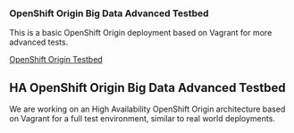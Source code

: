 ### OpenShift Origin Big Data Advanced Testbed

This is a basic OpenShift Origin deployment based on Vagrant for more advanced
tests.


[OpenShift Origin Testbed](https://github.com/bigcontainer/bigcont/tree/master/testbed/ocptestbed)

## HA OpenShift Origin Big Data Advanced Testbed

We are working on an High Availability OpenShift Origin architecture based on
Vagrant for a full test environment, similar to real world deployments. 
